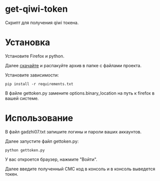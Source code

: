 # get-qiwi-token
Скрипт для получения qiwi токена.

# Установка
Установите Firefox и python.

Далее [скачайте](https://github.com/mozilla/geckodriver/releases) и распакуйте архив в папке с файлами проекта.

Установите зависимости:
```
pip install -r requirements.txt
```
В файле gettoken.py замените options.binary_location на путь к firefox в вашей системе.

# Использование
В файл gadzhi07.txt запишите логины и пароли ваших аккаунтов.

Далее запустите файл gettoken.py:
```
python gettoken.py
```

У вас откроется браузер, нажмите "Войти".

Далее введите полученный СМС код в консоль и в консоль выведется токен.
